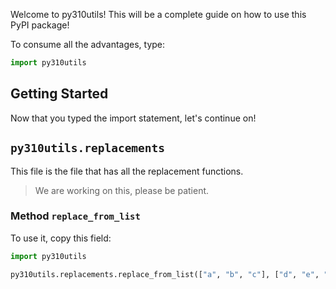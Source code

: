 Welcome to py310utils! This will be a complete guide on how to use this PyPI package!

To consume all the advantages, type:
```python
import py310utils
```

Getting Started
-
Now that you typed the import statement, let's continue on!
## `py310utils.replacements`
This file is the file that has all the replacement functions.
> We are working on this, please be patient.

### Method `replace_from_list`
To use it, copy this field:
```python
import py310utils

py310utils.replacements.replace_from_list(["a", "b", "c"], ["d", "e", "f"], "abc")
```